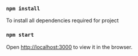 
### `npm install`

To install all dependencies required for project

### `npm start`

Open [http://localhost:3000](http://localhost:3000) to view it in the browser.